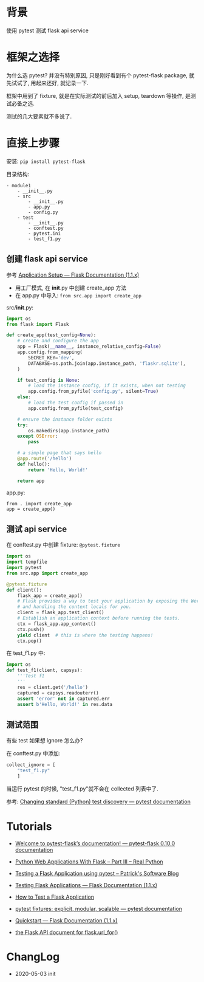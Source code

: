 
# 背景

使用 pytest 测试 flask api service

# 框架之选择

为什么选 pytest? 并没有特别原因, 只是刚好看到有个 pytest-flask package, 就先试试了, 用起来还好, 就记录一下.

框架中用到了 fixture, 就是在实际测试的前后加入 setup, teardown 等操作, 是测试必备之选.

测试的几大要素就不多说了.

# 直接上步骤

安装: `pip install pytest-flask`

目录结构:
    
```
- module1
    - __init__.py
    - src
        - __init__.py
        - app.py
        - config.py
    - test
        - __init__.py
        - conftest.py
        - pytest.ini
        - test_f1.py
```

## 创建 flask api service

参考 [Application Setup — Flask Documentation (1.1.x)](https://flask.palletsprojects.com/en/1.1.x/tutorial/factory/)

- 用工厂模式, 在 __init__.py 中创建 create_app 方法
- 在 app.py 中导入: `from src.app import create_app`

src/__init__.py:

```py
import os
from flask import Flask

def create_app(test_config=None):
    # create and configure the app
    app = Flask(__name__, instance_relative_config=False)
    app.config.from_mapping(
        SECRET_KEY='dev',
        DATABASE=os.path.join(app.instance_path, 'flaskr.sqlite'),
    )

    if test_config is None:
        # load the instance config, if it exists, when not testing
        app.config.from_pyfile('config.py', silent=True)
    else:
        # load the test config if passed in
        app.config.from_pyfile(test_config)

    # ensure the instance folder exists
    try:
        os.makedirs(app.instance_path)
    except OSError:
        pass

    # a simple page that says hello
    @app.route('/hello')
    def hello():
        return 'Hello, World!'

    return app

```

app.py:

```
from . import create_app
app = create_app()
```

## 测试 api service

在 conftest.py 中创建 fixture: `@pytest.fixture`

```py
import os
import tempfile
import pytest
from src.app import create_app

@pytest.fixture
def client():
    flask_app = create_app() 
    # Flask provides a way to test your application by exposing the Werkzeug test Client
    # and handling the context locals for you.
    client = flask_app.test_client()
    # Establish an application context before running the tests.
    ctx = flask_app.app_context()
    ctx.push()
    yield client  # this is where the testing happens!
    ctx.pop()
```

在 test_f1.py 中:

```py
import os
def test_f1(client, capsys):
    '''Test f1
    '''
    res = client.get('/hello')
    captured = capsys.readouterr()
    assert 'error' not in captured.err
    assert b'Hello, World!' in res.data
```

## 测试范围

有些 test 如果想 ignore 怎么办?

在 conftest.py 中添加:
```py
collect_ignore = [
    "test_f1.py"
    ]
```

当运行 pytest 的时候, "test_f1.py"就不会在 collected 列表中了.

参考: [Changing standard (Python) test discovery — pytest documentation](https://docs.pytest.org/en/latest/example/pythoncollection.html)

# Tutorials
- [Welcome to pytest-flask’s documentation! — pytest-flask 0.10.0 documentation](https://pytest-flask.readthedocs.io/en/latest/)
- [Python Web Applications With Flask – Part III – Real Python](https://realpython.com/python-web-applications-with-flask-part-iii/#the-tests)
- [Testing a Flask Application using pytest – Patrick's Software Blog](https://www.patricksoftwareblog.com/testing-a-flask-application-using-pytest/)
- [Testing Flask Applications — Flask Documentation (1.1.x)](https://flask.palletsprojects.com/en/1.1.x/testing/)
- [How to Test a Flask Application](https://www.damyanon.net/post/flask-series-testing/)
- [pytest fixtures: explicit, modular, scalable — pytest documentation](https://docs.pytest.org/en/latest/fixture.html)


- [Quickstart — Flask Documentation (1.1.x)](https://flask.palletsprojects.com/en/1.1.x/quickstart/#redirects-and-errors)
- [the Flask API document for flask.url_for()](http://flask.pocoo.org/docs/api/#flask.url_for)

# ChangLog
- 2020-05-03 init

